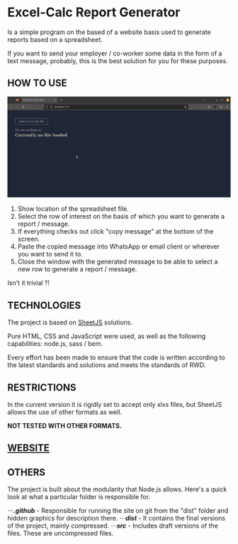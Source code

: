 # Excel-Calc Report Generator

Is a simple program on the based of a website basis used to generate reports based on a spreadsheet.

If you want to send your employer / co-worker some data in the form of a text message, probably, this is the best solution for you for these purposes.

## HOW TO USE

![added a gif showing the project](./.github/project_img/Peek%202023-09-01%2003-50.gif)

1. Show location of the spreadsheet file.
2. Select the row of interest on the basis of which you want to generate a report / message.
3. If everything checks out click "copy message" at the bottom of the screen.
4. Paste the copied message into WhatsApp or email client or wherever you want to send it to.
5. Close the window with the generated message to be able to select a new row to generate a report / message.

Isn't it trivial ?!

## TECHNOLOGIES

The project is based on [SheetJS](https://sheetjs.com/) solutions.

Pure HTML, CSS and JavaScript were used, as well as the following capabilities: node.js, sass / bem.

Every effort has been made to ensure that the code is written according to the latest standards and solutions and meets the standards of RWD.

## RESTRICTIONS

In the current version it is rigidly set to accept only xlxs files, but SheetJS allows the use of other formats as well.

**NOT TESTED WITH OTHER FORMATS.**

## **[WEBSITE](https://ricc3.github.io/excel-calc_report_generator/)**

## OTHERS

The project is built about the modularity that Node.js allows.
Here's a quick look at what a particular folder is responsible for.

⋅⋅⋅**_.github_** - Responsible for running the site on git from the "dist" folder and hidden graphics for description there.
⋅⋅⋅**_dist_** - It contains the final versions of the project, mainly compressed.
⋅⋅⋅**_src_** - Includes draft versions of the files. These are uncompressed files.